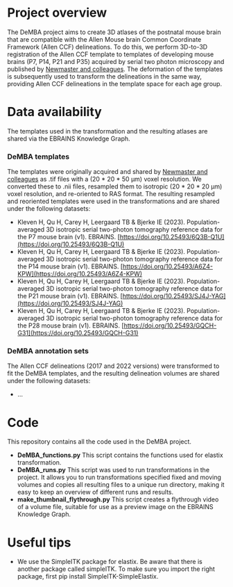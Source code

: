 # Project overview
 The DeMBA project aims to create 3D atlases of the postnatal mouse brain that are compatible with the Allen Mouse brain Common Coordinate Framework (Allen CCF) delineations.
 To do this, we perform 3D-to-3D registration of the Allen CCF template to templates of developing mouse brains (P7, P14, P21 and P35) acquired by serial two photon microscopy and published by [Newmaster and colleagues](https://www.nature.com/articles/s41467-020-15659-1).
 The deformation of the templates is subsequently used to transform the delineations in the same way, providing Allen CCF delineations in the template space for each age group.

# Data availability
 The templates used in the transformation and the resulting atlases are shared via the EBRAINS Knowledge Graph.

 ### DeMBA templates
 The templates were originally acquired and shared by [Newmaster and colleagues](https://www.nature.com/articles/s41467-020-15659-1) as .tif files with a (20 * 20 * 50 µm) voxel resolution. We converted these to .nii files, resampled them to isotropic (20 * 20 * 20 µm) voxel resolution, and re-oriented to RAS format. The resulting resampled and reoriented templates were used in the transformations and are shared under the following datasets:
- Kleven H, Qu H, Carey H, Leergaard TB & Bjerke IE (2023). Population-averaged 3D isotropic serial two-photon tomography reference data for the P7 mouse brain (v1). EBRAINS. [https://doi.org/10.25493/6Q3B-Q1U](https://doi.org/10.25493/6Q3B-Q1U)
- Kleven H, Qu H, Carey H, Leergaard TB & Bjerke IE (2023). Population-averaged 3D isotropic serial two-photon tomography reference data for the P14 mouse brain (v1). EBRAINS. [https://doi.org/10.25493/A6Z4-KPW](https://doi.org/10.25493/A6Z4-KPW)
- Kleven H, Qu H, Carey H, Leergaard TB & Bjerke IE (2023). Population-averaged 3D isotropic serial two-photon tomography reference data for the P21 mouse brain (v1). EBRAINS. [https://doi.org/10.25493/SJ4J-YAG](https://doi.org/10.25493/SJ4J-YAG)
- Kleven H, Qu H, Carey H, Leergaard TB & Bjerke IE (2023). Population-averaged 3D isotropic serial two-photon tomography reference data for the P28 mouse brain (v1). EBRAINS. [https://doi.org/10.25493/GQCH-G31](https://doi.org/10.25493/GQCH-G31)


### DeMBA annotation sets
 The Allen CCF delineations (2017 and 2022 versions) were transformed to fit the DeMBA templates, and the resulting delineation volumes are shared under the following datasets:
- ...

 # Code
 This repository contains all the code used in the DeMBA project.
 - **DeMBA_functions.py** This script contains the functions used for elastix transformation.
 - **DeMBA_runs.py** This script was used to run transformations in the project. It allows you to run transformations specified fixed and moving volumes and copies all resulting files to a unique run directory, making it easy to keep an overview of different runs and results.
 - **make_thumbnail_flythrough.py** This script creates a flythrough video of a volume file, suitable for use as a preview image on the EBRAINS Knowledge Graph.

 # Useful tips
 - We use the SimpleITK package for elastix. Be aware that there is another package called simpleITK. To make sure you import the right package, first pip install SimpleITK-SimpleElastix.
